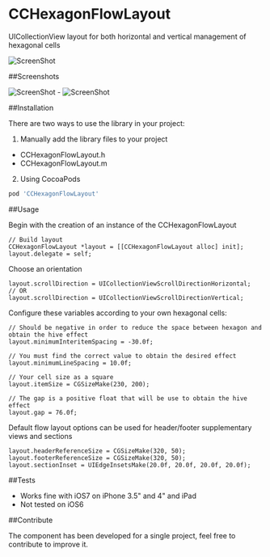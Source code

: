 CCHexagonFlowLayout
===================

UICollectionView layout for both horizontal and vertical management of hexagonal cells

![ScreenShot](https://raw.github.com/cyrilchandelier/CCHexagonFlowLayout/master/Assets/CCHexagonFlowLayout.gif)

##Screenshots

![ScreenShot](https://raw.github.com/cyrilchandelier/CCHexagonFlowLayout/master/Assets/vertical.png) - ![ScreenShot](https://raw.github.com/cyrilchandelier/CCHexagonFlowLayout/master/Assets/horizontal.png)

##Installation

There are two ways to use the library in your project:

1) Manually add the library files to your project

- CCHexagonFlowLayout.h
- CCHexagonFlowLayout.m

2) Using CocoaPods

```Ruby
pod 'CCHexagonFlowLayout'
```

##Usage

Begin with the creation of an instance of the CCHexagonFlowLayout

```
// Build layout
CCHexagonFlowLayout *layout = [[CCHexagonFlowLayout alloc] init];
layout.delegate = self;
```

Choose an orientation
```
layout.scrollDirection = UICollectionViewScrollDirectionHorizontal;
// OR
layout.scrollDirection = UICollectionViewScrollDirectionVertical;
```

Configure these variables according to your own hexagonal cells:
```
// Should be negative in order to reduce the space between hexagon and obtain the hive effect
layout.minimumInteritemSpacing = -30.0f;

// You must find the correct value to obtain the desired effect
layout.minimumLineSpacing = 10.0f;

// Your cell size as a square
layout.itemSize = CGSizeMake(230, 200);

// The gap is a positive float that will be use to obtain the hive effect
layout.gap = 76.0f;
```

Default flow layout options can be used for header/footer supplementary views and sections
```
layout.headerReferenceSize = CGSizeMake(320, 50);
layout.footerReferenceSize = CGSizeMake(320, 50);
layout.sectionInset = UIEdgeInsetsMake(20.0f, 20.0f, 20.0f, 20.0f);
```

##Tests

- Works fine with iOS7 on iPhone 3.5" and 4" and iPad
- Not tested on iOS6

##Contribute

The component has been developed for a single project, feel free to contribute to improve it.
